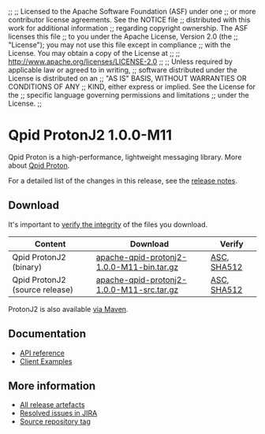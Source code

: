 ;;
;; Licensed to the Apache Software Foundation (ASF) under one
;; or more contributor license agreements.  See the NOTICE file
;; distributed with this work for additional information
;; regarding copyright ownership.  The ASF licenses this file
;; to you under the Apache License, Version 2.0 (the
;; "License"); you may not use this file except in compliance
;; with the License.  You may obtain a copy of the License at
;;
;;   http://www.apache.org/licenses/LICENSE-2.0
;;
;; Unless required by applicable law or agreed to in writing,
;; software distributed under the License is distributed on an
;; "AS IS" BASIS, WITHOUT WARRANTIES OR CONDITIONS OF ANY
;; KIND, either express or implied.  See the License for the
;; specific language governing permissions and limitations
;; under the License.
;;

# Qpid ProtonJ2 1.0.0-M11

Qpid Proton is a high-performance, lightweight messaging library. More
about [Qpid Proton]({{site_url}}/proton/index.html).

For a detailed list of the changes in this release, see the [release
notes](release-notes.html).

## Download

It's important to [verify the
integrity]({{site_url}}/download.html#verify-what-you-download) of
the files you download.

| Content | Download | Verify |
|---------|----------|--------|
| Qpid ProtonJ2 (binary) | [apache-qpid-protonj2-1.0.0-M11-bin.tar.gz](https://archive.apache.org/dist/qpid/protonj2/1.0.0-M11/apache-qpid-protonj2-1.0.0-M11-bin.tar.gz) | [ASC](https://archive.apache.org/dist/qpid/protonj2/1.0.0-M11/apache-qpid-protonj2-1.0.0-M11-bin.tar.gz.asc), [SHA512](https://archive.apache.org/dist/qpid/protonj2/1.0.0-M11/apache-qpid-protonj2-1.0.0-M11-bin.tar.gz.sha512) |
| Qpid ProtonJ2 (source release) | [apache-qpid-protonj2-1.0.0-M11-src.tar.gz](https://archive.apache.org/dist/qpid/protonj2/1.0.0-M11/apache-qpid-protonj2-1.0.0-M11-src.tar.gz) | [ASC](https://archive.apache.org/dist/qpid/protonj2/1.0.0-M11/apache-qpid-protonj2-1.0.0-M11-src.tar.gz.asc), [SHA512](https://archive.apache.org/dist/qpid/protonj2/1.0.0-M11/apache-qpid-protonj2-1.0.0-M11-src.tar.gz.sha512) |

ProtonJ2 is also available [via Maven]({{site_url}}/maven.html).

## Documentation


<div class="two-column" markdown="1">

 - [API reference](api/index.html)
 - [Client Examples](https://github.com/apache/qpid-protonj2/tree/1.0.0-M11/protonj2-client-examples)

</div>


## More information

 - [All release artefacts](https://archive.apache.org/dist/qpid/protonj2/1.0.0-M11)
 - [Resolved issues in JIRA](https://issues.apache.org/jira/issues/?jql=project+%3D+PROTON+AND+fixVersion+%3D+%27protonj2-1.0.0-M11%27+AND+resolution+%3D+%27fixed%27+ORDER+BY+priority+DESC)
 - [Source repository tag](https://gitbox.apache.org/repos/asf?p=qpid-protonj2.git;a=tag;h=1.0.0-M11)

<script type="text/javascript">
  _deferredFunctions.push(function() {
      if ("1.0.0-M11" === "{{current_protonj2_release}}") {
          _modifyCurrentReleaseLinks();
      }
  });
</script>